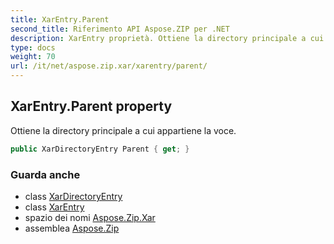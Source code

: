 ```yaml
---
title: XarEntry.Parent
second_title: Riferimento API Aspose.ZIP per .NET
description: XarEntry proprietà. Ottiene la directory principale a cui appartiene la voce.
type: docs
weight: 70
url: /it/net/aspose.zip.xar/xarentry/parent/
---
```

## XarEntry.Parent property

Ottiene la directory principale a cui appartiene la voce.

```csharp
public XarDirectoryEntry Parent { get; }
```

### Guarda anche

* class [XarDirectoryEntry](../../xardirectoryentry/)
* class [XarEntry](../)
* spazio dei nomi [Aspose.Zip.Xar](../../xarentry/)
* assemblea [Aspose.Zip](../../../)


